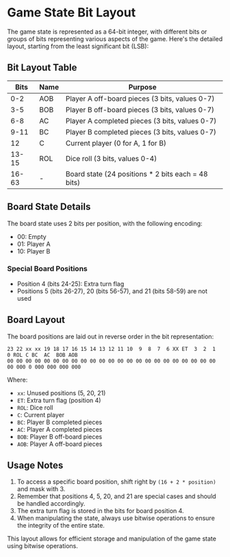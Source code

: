 # Game State Bit Layout

The game state is represented as a 64-bit integer, with different bits or groups of bits representing various aspects of the game. Here's the detailed layout, starting from the least significant bit (LSB):

## Bit Layout Table

| Bits   | Name | Purpose                                             |
|--------|------|-----------------------------------------------------|
| 0-2    | AOB  | Player A off-board pieces (3 bits, values 0-7)      |
| 3-5    | BOB  | Player B off-board pieces (3 bits, values 0-7)      |
| 6-8    | AC   | Player A completed pieces (3 bits, values 0-7)      |
| 9-11   | BC   | Player B completed pieces (3 bits, values 0-7)      |
| 12     | C    | Current player (0 for A, 1 for B)                   |
| 13-15  | ROL  | Dice roll (3 bits, values 0-4)                      |
| 16-63  | -    | Board state (24 positions * 2 bits each = 48 bits)  |

## Board State Details

The board state uses 2 bits per position, with the following encoding:
- 00: Empty
- 01: Player A
- 10: Player B

### Special Board Positions

- Position 4 (bits 24-25): Extra turn flag
- Positions 5 (bits 26-27), 20 (bits 56-57), and 21 (bits 58-59) are not used

## Board Layout

The board positions are laid out in reverse order in the bit representation:

```
23 22 xx xx 19 18 17 16 15 14 13 12 11 10  9  8  7  6 XX ET  3  2  1  0 ROL C BC  AC  BOB AOB
00 00 00 00 00 00 00 00 00 00 00 00 00 00 00 00 00 00 00 00 00 00 00 00 000 0 000 000 000 000
```

Where:
- `xx`: Unused positions (5, 20, 21)
- `ET`: Extra turn flag (position 4)
- `ROL`: Dice roll
- `C`: Current player
- `BC`: Player B completed pieces
- `AC`: Player A completed pieces
- `BOB`: Player B off-board pieces
- `AOB`: Player A off-board pieces

## Usage Notes

1. To access a specific board position, shift right by `(16 + 2 * position)` and mask with 3.
2. Remember that positions 4, 5, 20, and 21 are special cases and should be handled accordingly.
3. The extra turn flag is stored in the bits for board position 4.
4. When manipulating the state, always use bitwise operations to ensure the integrity of the entire state.

This layout allows for efficient storage and manipulation of the game state using bitwise operations.